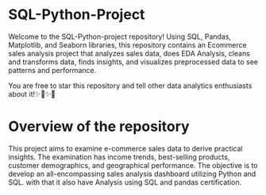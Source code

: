 # SQL-Python-Project
Welcome to the SQL-Python-project repository! Using SQL, Pandas, Matplotlib, and Seaborn libraries, this repository contains an Ecommerce sales analysis project that analyzes sales data, does EDA Analysis, cleans and transforms data, finds insights, and visualizes preprocessed data to see patterns and performance.


You are free to star this repository and tell other data analytics enthusiasts about it!✨🎉✨🎉

# Overview of the repository 

This project aims to examine e-commerce sales data to derive practical insights. The examination has income trends, best-selling products, customer demographics, and geographical performance. The objective is to develop an all-encompassing sales analysis dashboard utilizing Python and SQL. with that it also have Analysis using SQL and pandas certification.


